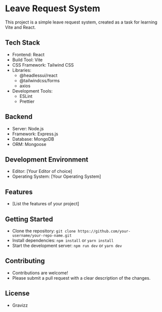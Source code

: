 # Leave Request System

This project is a simple leave request system, created as a task for learning Vite and React.

## Tech Stack

- Frontend: React
- Build Tool: Vite
- CSS Framework: Tailwind CSS
- Libraries:
  - @headlessui/react
  - @tailwindcss/forms
  - axios
- Development Tools:
  - ESLint
  - Prettier

## Backend

- Server: Node.js
- Framework: Express.js
- Database: MongoDB
- ORM: Mongoose

## Development Environment

- Editor: [Your Editor of choice]
- Operating System: [Your Operating System]

## Features

- [List the features of your project]

## Getting Started

- Clone the repository: `git clone https://github.com/your-username/your-repo-name.git`
- Install dependencies: `npm install` or `yarn install`
- Start the development server: `npm run dev` or `yarn dev`

## Contributing

- Contributions are welcome!
- Please submit a pull request with a clear description of the changes.

## License

- Gravizz

